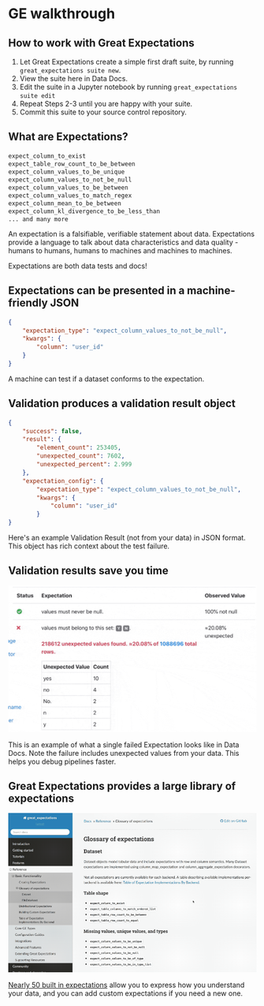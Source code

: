 # GE walkthrough

## How to work with Great Expectations

1. Let Great Expectations create a simple first draft suite, by running `great_expectations suite new`.
2. View the suite here in Data Docs.
3. Edit the suite in a Jupyter notebook by running `great_expectations suite edit`
4. Repeat Steps 2-3 until you are happy with your suite.
5. Commit this suite to your source control repository.

## What are Expectations?

```text
expect_column_to_exist
expect_table_row_count_to_be_between
expect_column_values_to_be_unique
expect_column_values_to_not_be_null
expect_column_values_to_be_between
expect_column_values_to_match_regex
expect_column_mean_to_be_between
expect_column_kl_divergence_to_be_less_than
... and many more
```

An expectation is a falsifiable, verifiable statement about data.
Expectations provide a language to talk about data characteristics and data quality - humans to humans, humans to machines and machines to machines.

Expectations are both data tests and docs!

## Expectations can be presented in a machine-friendly JSON

```json
{
    "expectation_type": "expect_column_values_to_not_be_null",
    "kwargs": {
        "column": "user_id"
    }
}
```

A machine can test if a dataset conforms to the expectation.

## Validation produces a validation result object

```json
{
    "success": false,
    "result": {
        "element_count": 253405,
        "unexpected_count": 7602,
        "unexpected_percent": 2.999
    },
    "expectation_config": {
        "expectation_type": "expect_column_values_to_not_be_null",
        "kwargs": {
            "column": "user_id"
        }
}
```

Here's an example Validation Result (not from your data) in JSON format. This object has rich context about the test failure.

## Validation results save you time

![validation_failed_unexpected_values.gif](../res/validation_failed_unexpected_values.gif)

This is an example of what a single failed Expectation looks like in Data Docs. Note the failure includes unexpected values from your data. This helps you debug pipelines faster.

## Great Expectations provides a large library of expectations

![glossary_scroller.gif](../res/glossary_scroller.gif)

[Nearly 50 built in expectations](https://greatexpectations.io/expectations) allow you to express how you understand your data, and you can add custom expectations if you need a new one.
